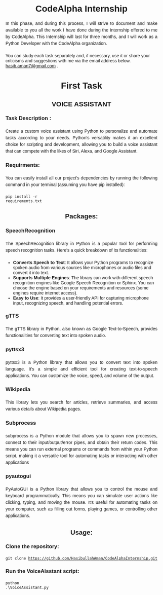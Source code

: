 <body style="font-family: Arial, sans-serif;
            margin: 5% 20% 5% 20%;
            padding: 5%;">
        <h1 style="text-align: center;
            font-size: 2em;
            margin-bottom: 20px;">CodeAlpha Internship</h1>
        <p style="text-align: justify;
            line-height: 1.5;
            margin-bottom: 20px;">    In this phase, and during this process, I will strive to document and make available to you all the work I have done during the Internship offered to me by CodeAlpha. This Internship will last for three months, and I will work as a Python Developer with the CodeAlpha organization.

You can study each task separately and, if necessary, use it or share your criticisms and suggestions with me via the email address below. hasib.aman7@gmail.com .</p>
    <h1 style="text-align: center;
            font-size: 2em;
            margin-bottom: 20px;">First Task</h1>
    <h2 style="text-align: center;
            font-size: 1.5em;
            margin-bottom: 20px;">VOICE ASSISTANT</h2>
    <h3 style="text-align: left;
            font-size: 1.2em;
            margin-bottom: 20px;">Task Description : </h3>
    <p style="text-align: justify;
            line-height: 1.5;
            margin-bottom: 20px;">Create a custom voice assistant using Python to
        personalize and automate tasks according to your
        needs. Python's versatility makes it an excellent choice
        for scripting and development, allowing you to build a
        voice assistant that can compete with the likes of Siri,
        Alexa, and Google Assistant.</p>
    <h3 style="text-align: left;
            font-size: 1.2em;
            margin-bottom: 20px;">Requirments: </h3>
    <p style="text-align: justify;
            line-height: 1.5;
            margin-bottom: 20px;">You can easily install all our project's dependencies by running the following command in your terminal (assuming you have pip installed):</p>
    <code>pip install -r requirements.txt</code>
    <h2 style="text-align: center;
            font-size: 1.5em;
            margin-bottom: 20px;">Packages:</h2>
    <h3 style="text-align: left;
            font-size: 1.2em;
            margin-bottom: 20px;">SpeechRecognition</h3>
    <p style="text-align: justify;
            line-height: 1.5;
            margin-bottom: 20px;">
    The SpeechRecognition library in Python is a popular tool for performing speech recognition tasks. Here's a quick breakdown of its functionalities:
     </p>
    <ul>
    <li>
    <strong>Converts Speech to Text</strong>: It allows your Python programs to recognize spoken audio from various sources like microphones or audio files and convert it into text.
    </li>
    <li>
    <strong>Supports Multiple Engines</strong>: The library can work with different speech recognition engines like Google Speech Recognition or Sphinx. You can choose the engine based on your requirements and resources (some engines require internet access).
    </li>
    <li>
    <strong>Easy to Use</strong>: It provides a user-friendly API for capturing microphone input, recognizing speech, and handling potential errors.
    </li>
    </ul>
        <h3 style="text-align: left;
            font-size: 1.2em;
            margin-bottom: 20px;">gTTS</h3>
    <p style="text-align: justify;
            line-height: 1.5;
            margin-bottom: 20px;">
    The gTTS library in Python, also known as Google Text-to-Speech, provides functionalities for converting text into spoken audio.
     </p>
        <h3 style="text-align: left;
            font-size: 1.2em;
            margin-bottom: 20px;">pyttsx3</h3>
    <p style="text-align: justify;
            line-height: 1.5;
            margin-bottom: 20px;">
    pyttsx3 is a Python library that allows you to convert text into spoken language. It's a simple and efficient tool for creating text-to-speech applications. You can customize the voice, speed, and volume of the output.
     </p>
        <h3 style="text-align: left;
            font-size: 1.2em;
            margin-bottom: 20px;">Wikipedia</h3>
    <p style="text-align: justify;
            line-height: 1.5;
            margin-bottom: 20px;">
        This library lets you search for articles, retrieve summaries, and access various details about Wikipedia pages.
     </p>
        <h3 style="text-align: left;
            font-size: 1.2em;
            margin-bottom: 20px;">Subprocess</h3>
    <p style="text-align: justify;
            line-height: 1.5;
            margin-bottom: 20px;">
        subprocess is a Python module that allows you to spawn new processes, connect to their input/output/error pipes, and obtain their return codes. This means you can run external programs or commands from within your Python script, making it a versatile tool for automating tasks or interacting with other applications
     </p>
        <h3 style="text-align: left;
            font-size: 1.2em;
            margin-bottom: 20px;">pyautogui</h3>
    <p style="text-align: justify;
            line-height: 1.5;
            margin-bottom: 20px;">
        PyAutoGUI is a Python library that allows you to control the mouse and keyboard programmatically. This means you can simulate user actions like clicking, typing, and moving the mouse. It's useful for automating tasks on your computer, such as filling out forms, playing games, or controlling other applications.
     </p>
        <h2 style="text-align: center;
            font-size: 1.5em;
            margin-bottom: 20px;">Usage:</h2>
        <h3 style="text-align: left;
            font-size: 1.2em;
            margin-bottom: 20px;">Clone the repository:</h3>
    <code>git clone https://github.com/HasibullahAman/CodeAlphaInternship.git</code>
            <h3 style="text-align: left;
            font-size: 1.2em;
            margin-bottom: 20px;">Run the VoiceAisstant script:</h3>
    <code>python .\VoiceAssistant.py</code>
</body>